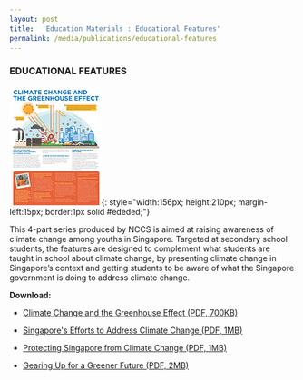 ```yaml
---
layout: post
title:  'Education Materials : Educational Features'
permalink: /media/publications/educational-features
---
```



### EDUCATIONAL FEATURES

![Educational Features](/images/education-features.jpg "Educational Features"){: style="width:156px; height:210px; margin-left:15px; border:1px solid #ededed;"}

This 4-part series produced by NCCS is aimed at raising awareness of climate change among youths in Singapore. Targeted at secondary school students, the features are designed to complement what students are taught in school about climate change, by presenting climate change in Singapore’s context and getting students to be aware of what the Singapore government is doing to address climate change.

**Download:**

* [<a href="/docs/default-source/publications/climate-change-and-the-greenhouse-effect.pdf" target="_blank">Climate Change and the Greenhouse Effect (PDF, 700KB)</a>](https://www.nccs.gov.sg/docs/default-source/publications/climate-change-and-the-greenhouse-effect.pdf)

* [<a href="/docs/default-source/publications/singapores-efforts-to-address-climate-change.pdf" target="_blank">Singapore's Efforts to Address Climate Change (PDF, 1MB)</a>](/docs/default-source/publications/singapores-efforts-to-address-climate-change.pdf)

* [<a href="/docs/default-source/publications/protecting-singapore-from-climate-change.pdf" target="_blank">Protecting Singapore from Climate Change (PDF, 1MB)</a>](/docs/default-source/publications/protecting-singapore-from-climate-change.pdf)

* [<a href="/docs/default-source/publications/gearing-up-for-a-greener-future.pdf" target="_blank">Gearing Up for a Greener Future (PDF, 2MB)</a>](/docs/default-source/publications/gearing-up-for-a-greener-future.pdf)


